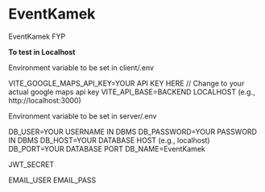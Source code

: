 # EventKamek
EventKamek FYP

**To test in Localhost**

Environment variable to be set in client/.env

VITE_GOOGLE_MAPS_API_KEY=YOUR API KEY HERE // Change to your actual google maps api key
VITE_API_BASE=BACKEND LOCALHOST (e.g., http://localhost:3000)

Environment variable to be set in server/.env

DB_USER=YOUR USERNAME IN DBMS
DB_PASSWORD=YOUR PASSWORD IN DBMS
DB_HOST=YOUR DATABASE HOST (e.g., localhost)
DB_PORT=YOUR DATABASE PORT
DB_NAME=EventKamek

JWT_SECRET

EMAIL_USER
EMAIL_PASS
